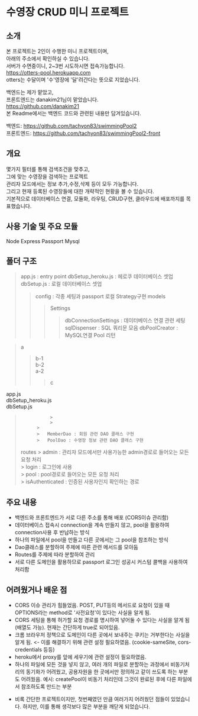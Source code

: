 # 수영장 CRUD 미니 프로젝트
    
       
          
          
## 소개
  
본 프로젝트는 2인이 수행한 미니 프로젝트이며,   
아래의 주소에서 확인하실 수 있습니다.  
서버가 수면중이니, 2~3번 시도하시면 접속가능합니다.  
https://otters-pool.herokuapp.com  
otters는 수달이며 '수'영장에 '달'려간다는 뜻으로 지었습니다.  
  
백엔드는 제가 맡았고,  
프론트엔드는 danakim21님이 맡았습니다.  
https://github.com/danakim21  
본 Readme에서는 백엔드 코드와 관련된 내용만 담겨있습니다.  
  
백엔드: https://github.com/tachyon83/swimmingPool2  
프론트엔드: https://github.com/tachyon83/swimmingPool2-front  
  
    
      
## 개요
  
몇가지 필터를 통해 검색조건을 맞추고,  
그에 맞는 수영장을 검색하는 프로젝트  
관리자 모드에서는 정보 추가,수정,삭제 등이 모두 가능합니다.  
그리고 현재 등록된 수영장들에 대한 개략적인 현황을 볼 수 있습니다.  
기본적으로 데이터베이스 연결, 모듈화, 라우팅, CRUD구현, 클라우드에 배포까지를 목표했습니다.  
  
  
  
## 사용 기술 및 주요 모듈
  
Node Express Passport Mysql
  
  
  
## 폴더 구조
  
> app.js : entry point
> dbSetup_heroku.js : 헤로쿠 데이터베이스 셋업
> dbSetup.js : 로컬 데이터베이스 셋업
>	> config : 각종 세팅과 passport 로컬 Strategy구현
>   > models
>	>	> Settings
>   >   >   >   dbConnectionSettings : 데이터베이스 연결 관련 세팅
>   >   >   >   sqlDispenser : SQL 쿼리문 모음
>   >   >   dbPoolCreator : MySQL연결 Pool 리턴



> a
>   > b-1  
>   > b-2  
> a-2  
>   >   > c  


app.js  
dbSetup_heroku.js  
dbSetup.js  
>   

>                > 
>                > 
>           >   
>           >   MemberDao : 회원 관련 DAO 클래스 구현  
>           >   PoolDao : 수영장 정보 관련 DAO 클래스 구현  
>   routes  >   admin : 관리자 모드에서만 사용가능한 admin경로로 들어오는 모든 요청 처리  
>           >   login : 로그인에 사용  
>           >   pool : pool경로로 들어오는 모든 요청 처리  
>           >   isAuthenticated : 인증된 사용자인지 확인하는 경로  
  
  
  
## 주요 내용
  
- 백엔드와 프론트엔드가 서로 다른 주소를 통해 배포 (CORS이슈 관리함)  
- 데이터베이스 접속시 connection을 계속 만들지 않고, pool을 활용하여 connection사용 후 반납하는 방식
- 하나의 파일에서 pool을 만들고 다른 곳에서는 그 pool을 참조하는 방식
- Dao클래스를 분할하여 주제에 따른 관련 메서드를 모아둠
- Routes를 주제에 따라 분할하여 관리
- 서로 다른 도메인을 활용하므로 passport 로그인 성공시 커스텀 콜백을 사용하여 처리함
  
        
        
## 어려웠거나 배운 점
  
- CORS 이슈 관리가 힘들었음. POST, PUT등의 메서드로 요청이 있을 때 OPTIONS라는 method로 '사전요청'이 있다는 사실을 알게 됨.
- CORS 세팅을 통해 허가할 요청 경로를 명시하여 넣어둘 수 있다는 사실을 알게 됨 (배열도 가능). 현재는 간단하게 true로 되어있음.
- 크롬 브라우저 정책으로 도메인이 다른 곳에서 보내주는 쿠키는 거부한다는 사실을 알게 됨. <- 이를 해결하기 위해 관련 설정 필요하였음.
  (cookie-sameSite, cors-credentials 등등)
- heroku에서 proxy를 앞에 세우기에 관련 설정이 필요하였음.
- 하나의 파일에 모든 것을 넣지 않고, 여러 개의 파일로 분할하는 과정에서 비동기처리의 동기화가 어려웠고,
  공용자원을 한 곳에서만 정의하고 같이 쓰도록 하는 부분도 어려웠음.
  예시: createPool이 비동기 처리인데 그것이 완료된 후에 다른 파일에서 참조하도록 만드는 부분
    
    
    
* 비록 간단한 프로젝트이지만, 첫번째였던 만큼 여러가지 어려웠던 점들이 있었습니다. 하지만, 이를 통해 생각보다 많은 부분을 깨닫게 되었습니다.  


